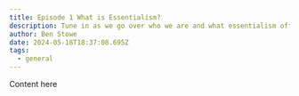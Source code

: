 ```yaml
---
title: Episode 1 What is Essentialism?
description: Tune in as we go over who we are and what essentialism offers for you.
author: Ben Stowe
date: 2024-05-18T18:37:08.695Z
tags:
  - general
---
```


Content here
